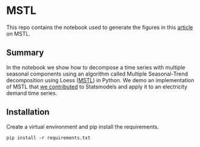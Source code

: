 # MSTL
This repo contains the notebook used to generate the figures in this [article]() on MSTL. 

## Summary

In the notebook we show how to decompose a time series with multiple seasonal components using an algorithm called Multiple Seasonal-Trend decomposition using Loess ([MSTL](https://arxiv.org/pdf/2107.13462.pdf)) in Python. We demo an implementation of MSTL that [we contributed](https://github.com/statsmodels/statsmodels/pull/8160) to Statsmodels and apply it to an electricity demand time series.

## Installation 

Create a virtual environment and pip install the requirements.

``` pip install -r requirements.txt ```



